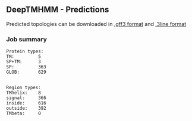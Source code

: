 ## DeepTMHMM - Predictions
Predicted topologies can be downloaded in [.gff3 format](TMRs.gff3) and [.3line format](predicted_topologies.3line)
### Job summary
```
Protein types:
TM:			5
SP+TM:		3
SP:			363
GLOB:		629


Region types:
TMhelix:	8
signal:		366
inside:		616
outside:	392
TMbeta:		0
```
